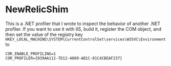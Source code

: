 # NewRelicShim

This is a .NET profiler that I wrote to inspect the behavior of another .NET profiler. If you want to use it with IIS, build it, register the COM object, and then set the value of the registry key `HKEY_LOCAL_MACHINE\SYSTEM\CurrentControlSet\services\W3SVC\Environment` to

```
COR_ENABLE_PROFILING=1
COR_PROFILER={039AA112-7D12-4089-AB1C-01C4CBEAF237}
```
